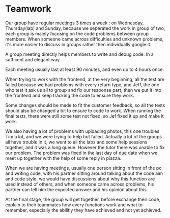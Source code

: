 Teamwork
======

Our group have regular meetings 3 times a week : on Wednesday, Thursday(lab) and  Sunday, because we seperated the work in group of two, each group is mainly focusing on the code problems between group members. When someone came across difficulties and unknown problems, it's more easier to discuss in groups rather then individually google it.

A group meeting directly helps members to write and debug code. In a sufficent and elegant way.

Each meeting usually last at least 90 minutes, and even up to 4 hours once.

When trying to work with the frontend, at the very beginning, all the test are failed because we had problems with every return type, and Jeff, the one who test it ask 
us all to group and fix our response part, then we put it into the frontend and keep tracking the code to ensure they work.

Some changes should be made to fit the customer feedback, so all the tests should also be changed a bit to ensure to code to work. When running the final tests, there 
were still some test not fixed, so Jef fixed it up and make it work.

We also having a lot of problems with uploading photos, this one troubles Tim a lot, and we were trying to help but failed. Actually a lot of the groups all have trouble
in it, we went to all the labs and some help sessions together, and it was a long queue. However the tutor there was unable to fix our problem. The problem was fixed in 
the last day of due date when we meet up together with the help of some reply in piazza.

When we are having meetings, usually one person sitting in front of the pc and writing code, with his partner sitting around talking about the code aim and code style, we would have discussions about why this function are used instead of others, and when someone came across problems, his partner can tell him the expected answer and his opinion about this.

At the final stage, the group will get together, before exchange their code, explain to their teammates how every functions work and what to remember, especially the abilitly they have achieved and not yet achieved. 
